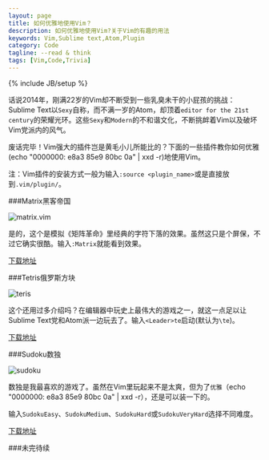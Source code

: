 ```yaml
---
layout: page
title: 如何优雅地使用Vim？
description: 如何优雅地使用Vim?关于Vim的有趣的用法
keywords: Vim,Sublime text,Atom,Plugin
category: Code
tagline: --read & think
tags: [Vim,Code,Trivia]
---
```

{% include JB/setup %}

话说2014年，刚满22岁的Vim却不断受到一些乳臭未干的小屁孩的挑战：Sublime Text以`Sexy`自称，而不满一岁的Atom，却顶着`editor for the 21st century`的荣耀光环。这些`Sexy`和`Modern`的不和谐文化，不断挑衅着Vim以及破坏Vim党派内的风气。

废话完毕！Vim强大的插件岂是黄毛小儿所能比的？下面的一些插件教你如何优雅(echo "0000000: e8a3 85e9 80bc 0a" | xxd -r)地使用Vim。

注：Vim插件的安装方式一般为输入`:source <plugin_name>`或是直接放到`.vim/plugin/`。

###Matrix黑客帝国

![matrix.vim](http://jackiekuo.com/images/matrix.gif)

是的，这个是模拟《矩阵革命》里经典的字符下落的效果。虽然这只是个屏保，不过它确实很酷。输入`:Matrix`就能看到效果。

[下载地址](http://www.vim.org/scripts/script.php?script_id=1189)

###Tetris俄罗斯方块

![teris](http://jackiekuo.com/images/tetris.gif)

这个还用过多介绍吗？在编辑器中玩史上最伟大的游戏之一，就这一点足以让Sublime Text党和Atom派一边玩去了。输入`<Leader>te`启动(默认为`\te`)。

[下载地址](http://www.vim.org/scripts/script.php?script_id=172)

###Sudoku数独

![sudoku](http://pic.yupoo.com/jok3r/DJ6Eny3y/medish.jpg)

数独是我最喜欢的游戏了。虽然在Vim里玩起来不是太爽，但为了`优雅`（echo "0000000: e8a3 85e9 80bc 0a" | xxd -r），还是可以装一下的。

输入`SudokuEasy`、`SudokuMedium`、`SudokuHard`或`SudokuVeryHard`选择不同难度。

[下载地址](http://www.vim.org/scripts/script.php?script_id=3553)

###未完待续

